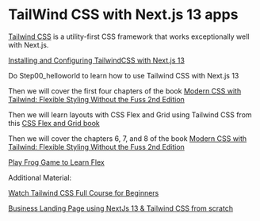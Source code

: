 # TailWind CSS with Next.js 13 apps

[Tailwind CSS](https://tailwindcss.com/) is a utility-first CSS framework that works exceptionally well with Next.js.

[Installing and Configuring TailwindCSS with Next.js 13](https://beta.nextjs.org/docs/styling/tailwind-css)

Do Step00_helloworld to learn how to use Tailwind CSS with Next.js 13

Then we will cover the first four chapters of the book [Modern CSS with Tailwind: Flexible Styling Without the Fuss 2nd Edition](https://pragprog.com/titles/tailwind2/modern-css-with-tailwind-second-edition/)


Then we will learn layouts with CSS Flex and Grid using Tailwind CSS from this [CSS Flex and Grid book](https://shrutibalasa.gumroad.com/l/css-flex-and-grid)

Then we will cover the chapters 6, 7, and 8 of the book [Modern CSS with Tailwind: Flexible Styling Without the Fuss 2nd Edition](https://pragprog.com/titles/tailwind2/modern-css-with-tailwind-second-edition/)

[Play Frog Game to Learn Flex](https://flexboxfroggy.com)



Additional Material:

[Watch Tailwind CSS Full Course for Beginners](https://www.youtube.com/watch?v=lCxcTsOHrjo)


[Business Landing Page using NextJs 13 & Tailwind CSS from scratch](https://www.youtube.com/watch?v=6mQ3M1CUGnk)




